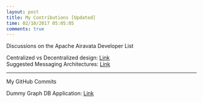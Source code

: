 ```yaml
---
layout: post
title: My Contributions [Updated]
time: 02/10/2017 05:05:05
comments: true
---
```

Discussions on the Apache Airavata Developer List    
       
Centralized vs Decentralized design: [Link](http://mail-archives.apache.org/mod_mbox/airavata-dev/201702.mbox/%3C1486540778191.46077%40indiana.edu%3E)    
Suggested Messaging Architectures: [Link](http://mail-archives.apache.org/mod_mbox/airavata-dev/201702.mbox/%3C1486103917127.67213%40indiana.edu%3E)

---
My GitHub Commits     
    
Dummy Graph DB Application: [Link](https://github.com/airavata-courses/spring17-workload-management/commit/92ef30ecffe64cf2cfac1105cc20554fcbf1820e)


     

